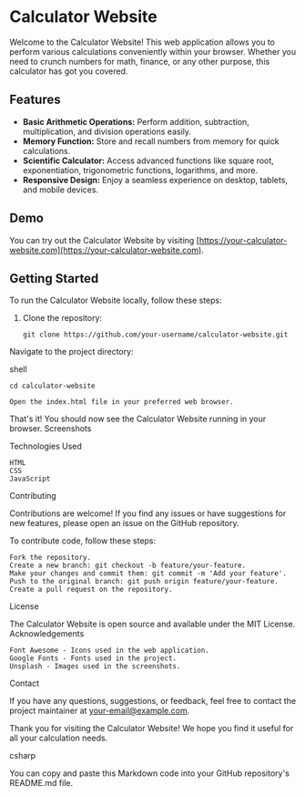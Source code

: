# Calculator Website

Welcome to the Calculator Website! This web application allows you to perform various calculations conveniently within your browser. Whether you need to crunch numbers for math, finance, or any other purpose, this calculator has got you covered.

## Features

- **Basic Arithmetic Operations:** Perform addition, subtraction, multiplication, and division operations easily.
- **Memory Function:** Store and recall numbers from memory for quick calculations.
- **Scientific Calculator:** Access advanced functions like square root, exponentiation, trigonometric functions, logarithms, and more.
- **Responsive Design:** Enjoy a seamless experience on desktop, tablets, and mobile devices.

## Demo

You can try out the Calculator Website by visiting [https://your-calculator-website.com](https://your-calculator-website.com).

## Getting Started

To run the Calculator Website locally, follow these steps:

1. Clone the repository:

   ```shell
   git clone https://github.com/your-username/calculator-website.git
Navigate to the project directory:

shell

    cd calculator-website

    Open the index.html file in your preferred web browser.

That's it! You should now see the Calculator Website running in your browser.
Screenshots

Technologies Used

    HTML
    CSS
    JavaScript

Contributing

Contributions are welcome! If you find any issues or have suggestions for new features, please open an issue on the GitHub repository.

To contribute code, follow these steps:

    Fork the repository.
    Create a new branch: git checkout -b feature/your-feature.
    Make your changes and commit them: git commit -m 'Add your feature'.
    Push to the original branch: git push origin feature/your-feature.
    Create a pull request on the repository.

License

The Calculator Website is open source and available under the MIT License.
Acknowledgements

    Font Awesome - Icons used in the web application.
    Google Fonts - Fonts used in the project.
    Unsplash - Images used in the screenshots.

Contact

If you have any questions, suggestions, or feedback, feel free to contact the project maintainer at your-email@example.com.

Thank you for visiting the Calculator Website! We hope you find it useful for all your calculation needs.

csharp


You can copy and paste this Markdown code into your GitHub repository's README.md file.

